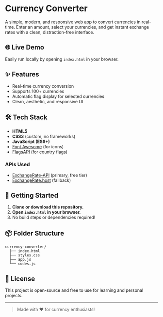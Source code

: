 # Currency Converter

A simple, modern, and responsive web app to convert currencies in real-time. Enter an amount, select your currencies, and get instant exchange rates with a clean, distraction-free interface.

## 🌐 Live Demo
Easily run locally by opening `index.html` in your browser.

## ✨ Features
- Real-time currency conversion
- Supports 100+ currencies
- Automatic flag display for selected currencies
- Clean, aesthetic, and responsive UI

## 🛠️ Tech Stack
- **HTML5**
- **CSS3** (custom, no frameworks)
- **JavaScript (ES6+)**
- [Font Awesome](https://fontawesome.com/) (for icons)
- [FlagsAPI](https://flagsapi.com/) (for country flags)

### APIs Used
- [ExchangeRate-API](https://open.er-api.com/v6/latest) (primary, free tier)
- [ExchangeRate.host](https://exchangerate.host/) (fallback)

## 🚀 Getting Started
1. **Clone or download this repository.**
2. **Open `index.html` in your browser.**
3. No build steps or dependencies required!

## 📦 Folder Structure
```
currency-converter/
  ├── index.html
  ├── styles.css
  ├── app.js
  └── codes.js
```

## 📄 License
This project is open-source and free to use for learning and personal projects.

---

> Made with ❤️ for currency enthusiasts! 